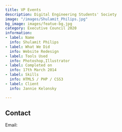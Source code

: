 ```yaml
---
title: VP Events
description: Digital Engineering Students' Society
image: "/images/Shulamit_Philips.jpg"
bg_image: images/featue-bg.jpg
category: Executive Council 2020
information:
- label: Name
  info: Shulamit Philips
- label: What We Did
  info: Website Redesign
- label: Tools Used
  info: Photoshop,Illustrator
- label: Completed on
  info: 17th March 2014
- label: Skills
  info: HTML5 / PHP / CSS3
- label: Client
  info: Jannie Kelonsky

---
```

## Contact

Email: